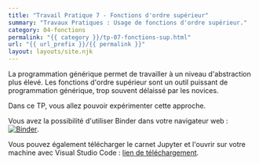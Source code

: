 ```yaml
---
title: "Travail Pratique 7 - Fonctions d'ordre supérieur"
summary: "Travaux Pratiques : Usage de fonctions d'ordre supérieur."
category: 04-fonctions
permalink: "{{ category }}/tp-07-fonctions-sup.html"
url: "{{ url_prefix }}/{{ permalink }}"
layout: layouts/site.njk
---
```


La programmation générique permet de travailler à un niveau d'abstraction plus élevé. Les fonctions d'ordre supérieur sont un outil puissant de programmation générique, trop souvent délaissé par les novices.

Dans ce TP, vous allez pouvoir expérimenter cette approche.

Vous avez la possibilité d'utiliser Binder dans votre navigateur web : <a href="https://mybinder.org/v2/gh/loic-yvonnet/algo-appliquee/main?filepath=cours%2F04-fonctions%2Fwork-assignment-09.ipynb"><img class="inline" src="https://mybinder.org/badge_logo.svg" alt="Binder"></a>.

Vous pouvez également télécharger le carnet Jupyter et l'ouvrir sur votre machine avec Visual Studio Code : <a href="./work-assignment-09.ipynb" download="tp-07.ipynb">lien de téléchargement</a>.